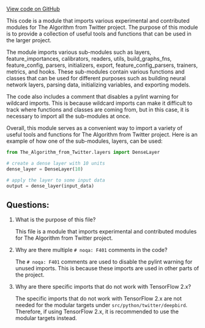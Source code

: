 [View code on GitHub](https://github.com/misbahsy/the-algorithm/twml/twml/contrib/__init__.py)

This code is a module that imports various experimental and contributed modules for The Algorithm from Twitter project. The purpose of this module is to provide a collection of useful tools and functions that can be used in the larger project. 

The module imports various sub-modules such as layers, feature_importances, calibrators, readers, utils, build_graphs_fns, feature_config, parsers, initializers, export, feature_config_parsers, trainers, metrics, and hooks. These sub-modules contain various functions and classes that can be used for different purposes such as building neural network layers, parsing data, initializing variables, and exporting models.

The code also includes a comment that disables a pylint warning for wildcard imports. This is because wildcard imports can make it difficult to track where functions and classes are coming from, but in this case, it is necessary to import all the sub-modules at once.

Overall, this module serves as a convenient way to import a variety of useful tools and functions for The Algorithm from Twitter project. Here is an example of how one of the sub-modules, layers, can be used:

```python
from The_Algorithm_from_Twitter.layers import DenseLayer

# create a dense layer with 10 units
dense_layer = DenseLayer(10)

# apply the layer to some input data
output = dense_layer(input_data)
```
## Questions: 
 1. What is the purpose of this file?
    
    This file is a module that imports experimental and contributed modules for The Algorithm from Twitter project.

2. Why are there multiple `# noqa: F401` comments in the code?
    
    The `# noqa: F401` comments are used to disable the pylint warning for unused imports. This is because these imports are used in other parts of the project.

3. Why are there specific imports that do not work with TensorFlow 2.x?
    
    The specific imports that do not work with TensorFlow 2.x are not needed for the modular targets under `src/python/twitter/deepbird`. Therefore, if using TensorFlow 2.x, it is recommended to use the modular targets instead.